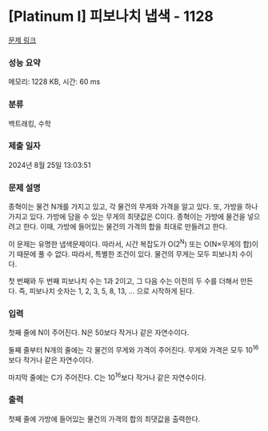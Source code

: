 # [Platinum I] 피보나치 냅색 - 1128 

[문제 링크](https://www.acmicpc.net/problem/1128) 

### 성능 요약

메모리: 1228 KB, 시간: 60 ms

### 분류

백트래킹, 수학

### 제출 일자

2024년 8월 25일 13:03:51

### 문제 설명

<p>종혁이는 물건 N개를 가지고 있고, 각 물건의 무게와 가격을 알고 있다. 또, 가방을 하나 가지고 있다. 가방에 담을 수 있는 무게의 최댓값은 C이다. 종혁이는 가방에 물건을 넣으려고 한다. 이때, 가방에 들어있는 물건의 가격의 합을 최대로 만들려고 한다.</p>

<p>이 문제는 유명한 냅색문제이다. 따라서, 시간 복잡도가 O(2<sup>N</sup>) 또는 O(N×무게의 합)이기 때문에 풀 수 없다. 따라서, 특별한 조건이 있다. 물건의 무게는 모두 피보나치 수이다.</p>

<p>첫 번째와 두 번째 피보나치 수는 1과 2이고, 그 다음 수는 이전의 두 수를 더해서 만든다. 즉, 피보나치 숫자는 1, 2, 3, 5, 8, 13, ... 으로 시작하게 된다.</p>

### 입력 

 <p>첫째 줄에 N이 주어진다. N은 50보다 작거나 같은 자연수이다.</p>

<p>둘째 줄부터 N개의 줄에는 각 물건의 무게와 가격이 주어진다. 무게와 가격은 모두 10<sup>16</sup>보다 작거나 같은 자연수이다.</p>

<p>마지막 줄에는 C가 주어진다. C는 10<sup>16</sup>보다 작거나 같은 자연수이다.</p>

### 출력 

 <p>첫째 줄에 가방에 들어있는 물건의 가격의 합의 최댓값을 출력한다.</p>

